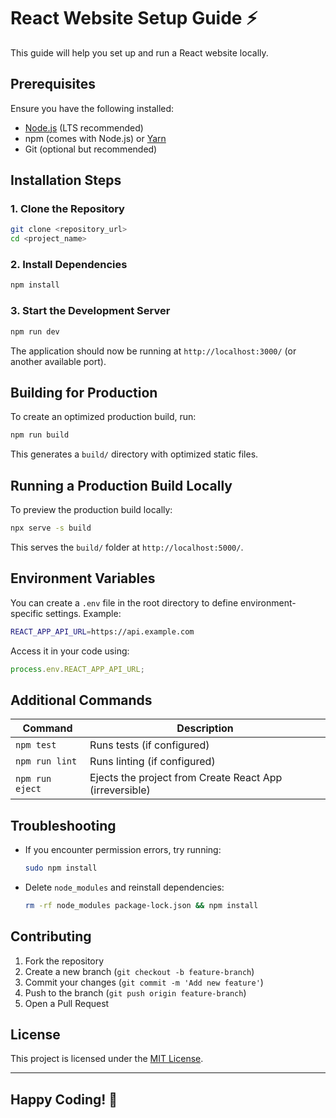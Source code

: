 # React Website Setup Guide ⚡️

This guide will help you set up and run a React website locally.

## Prerequisites

Ensure you have the following installed:

- [Node.js](https://nodejs.org/) (LTS recommended)
- npm (comes with Node.js) or [Yarn](https://yarnpkg.com/)
- Git (optional but recommended)

## Installation Steps

### 1. Clone the Repository
```sh
git clone <repository_url>
cd <project_name>
```

### 2. Install Dependencies
```sh
npm install
```

### 3. Start the Development Server
```sh
npm run dev
```

The application should now be running at `http://localhost:3000/` (or another available port).

## Building for Production
To create an optimized production build, run:
```sh
npm run build
```
This generates a `build/` directory with optimized static files.

## Running a Production Build Locally
To preview the production build locally:
```sh
npx serve -s build
```
This serves the `build/` folder at `http://localhost:5000/`.

## Environment Variables
You can create a `.env` file in the root directory to define environment-specific settings.
Example:
```sh
REACT_APP_API_URL=https://api.example.com
```
Access it in your code using:
```js
process.env.REACT_APP_API_URL;
```

## Additional Commands
| Command           | Description |
|------------------|-------------|
| `npm test`       | Runs tests (if configured) |
| `npm run lint`   | Runs linting (if configured) |
| `npm run eject`  | Ejects the project from Create React App (irreversible) |

## Troubleshooting
- If you encounter permission errors, try running:
  ```sh
  sudo npm install
  ```
- Delete `node_modules` and reinstall dependencies:
  ```sh
  rm -rf node_modules package-lock.json && npm install
  ```

## Contributing
1. Fork the repository
2. Create a new branch (`git checkout -b feature-branch`)
3. Commit your changes (`git commit -m 'Add new feature'`)
4. Push to the branch (`git push origin feature-branch`)
5. Open a Pull Request

## License
This project is licensed under the [MIT License](LICENSE).

---

## Happy Coding! 🚀

